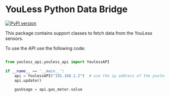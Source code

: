 # YouLess Python Data Bridge
[![PyPI version](https://badge.fury.io/py/youless-api.svg)](https://badge.fury.io/py/youless-api)

This package contains support classes to fetch data from the YouLess sensors.

To use the API use the following code:

```python

from youless_api.youless_api import YoulessAPI

if __name__ == '__main__':
    api = YoulessAPI("192.168.1.2")  # use the ip address of the youless device
    api.update()

    gasUsage = api.gas_meter.value

```